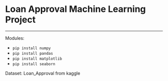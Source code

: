 # Loan Approval Machine Learning Project
---

Modules: 
* `pip install numpy`
* `pip install pandas`
* `pip install matplotlib`
* `pip install seaborn`

Dataset: Loan_Approval from kaggle
